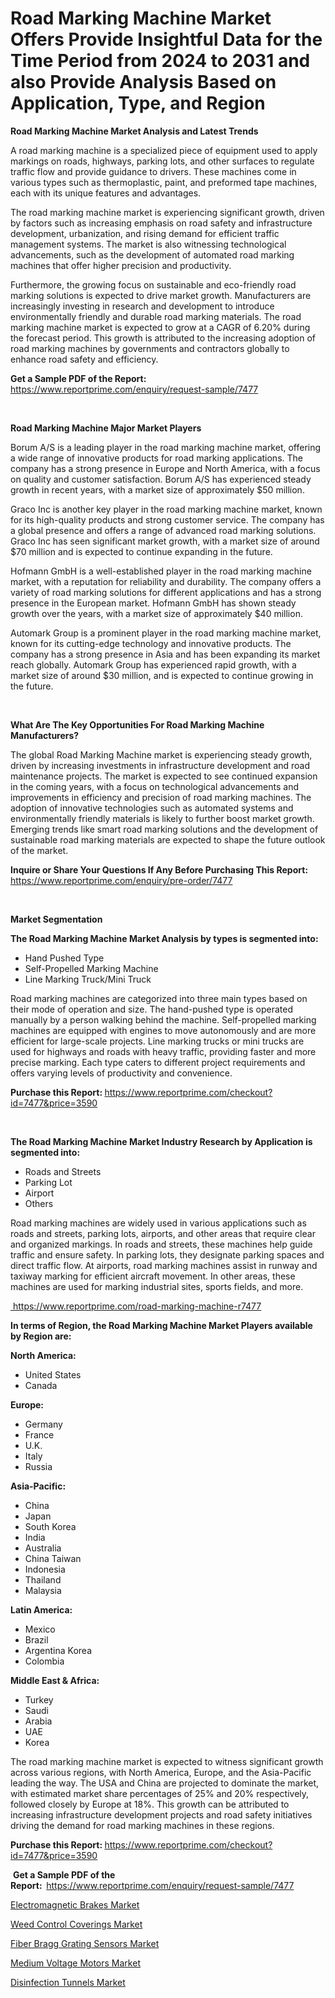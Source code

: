 <p><h1>Road Marking Machine Market Offers Provide Insightful Data for the Time Period from 2024 to 2031 and also Provide Analysis Based on Application, Type, and Region</h1></p><p><strong>Road Marking Machine Market Analysis and Latest Trends</strong></p>
<p><p>A road marking machine is a specialized piece of equipment used to apply markings on roads, highways, parking lots, and other surfaces to regulate traffic flow and provide guidance to drivers. These machines come in various types such as thermoplastic, paint, and preformed tape machines, each with its unique features and advantages.</p><p>The road marking machine market is experiencing significant growth, driven by factors such as increasing emphasis on road safety and infrastructure development, urbanization, and rising demand for efficient traffic management systems. The market is also witnessing technological advancements, such as the development of automated road marking machines that offer higher precision and productivity.</p><p>Furthermore, the growing focus on sustainable and eco-friendly road marking solutions is expected to drive market growth. Manufacturers are increasingly investing in research and development to introduce environmentally friendly and durable road marking materials. The road marking machine market is expected to grow at a CAGR of 6.20% during the forecast period. This growth is attributed to the increasing adoption of road marking machines by governments and contractors globally to enhance road safety and efficiency.</p></p>
<p><strong>Get a Sample PDF of the Report:&nbsp;</strong> <a href="https://www.reportprime.com/enquiry/request-sample/7477">https://www.reportprime.com/enquiry/request-sample/7477</a></p>
<p>&nbsp;</p>
<p><strong>Road Marking Machine Major Market Players</strong></p>
<p><p>Borum A/S is a leading player in the road marking machine market, offering a wide range of innovative products for road marking applications. The company has a strong presence in Europe and North America, with a focus on quality and customer satisfaction. Borum A/S has experienced steady growth in recent years, with a market size of approximately $50 million.</p><p>Graco Inc is another key player in the road marking machine market, known for its high-quality products and strong customer service. The company has a global presence and offers a range of advanced road marking solutions. Graco Inc has seen significant market growth, with a market size of around $70 million and is expected to continue expanding in the future.</p><p>Hofmann GmbH is a well-established player in the road marking machine market, with a reputation for reliability and durability. The company offers a variety of road marking solutions for different applications and has a strong presence in the European market. Hofmann GmbH has shown steady growth over the years, with a market size of approximately $40 million.</p><p>Automark Group is a prominent player in the road marking machine market, known for its cutting-edge technology and innovative products. The company has a strong presence in Asia and has been expanding its market reach globally. Automark Group has experienced rapid growth, with a market size of around $30 million, and is expected to continue growing in the future.</p></p>
<p>&nbsp;</p>
<p><strong>What Are The Key Opportunities For Road Marking Machine Manufacturers?</strong></p>
<p><p>The global Road Marking Machine market is experiencing steady growth, driven by increasing investments in infrastructure development and road maintenance projects. The market is expected to see continued expansion in the coming years, with a focus on technological advancements and improvements in efficiency and precision of road marking machines. The adoption of innovative technologies such as automated systems and environmentally friendly materials is likely to further boost market growth. Emerging trends like smart road marking solutions and the development of sustainable road marking materials are expected to shape the future outlook of the market.</p></p>
<p><strong>Inquire or Share Your Questions If Any Before Purchasing This Report:</strong> <a href="https://www.reportprime.com/enquiry/pre-order/7477">https://www.reportprime.com/enquiry/pre-order/7477</a></p>
<p>&nbsp;</p>
<p><strong>Market Segmentation</strong></p>
<p><strong>The Road Marking Machine Market Analysis by types is segmented into:</strong></p>
<p><ul><li>Hand Pushed Type</li><li>Self-Propelled Marking Machine</li><li>Line Marking Truck/Mini Truck</li></ul></p>
<p><p>Road marking machines are categorized into three main types based on their mode of operation and size. The hand-pushed type is operated manually by a person walking behind the machine. Self-propelled marking machines are equipped with engines to move autonomously and are more efficient for large-scale projects. Line marking trucks or mini trucks are used for highways and roads with heavy traffic, providing faster and more precise marking. Each type caters to different project requirements and offers varying levels of productivity and convenience.</p></p>
<p><strong>Purchase this Report:&nbsp;</strong><a href="https://www.reportprime.com/checkout?id=7477&price=3590">https://www.reportprime.com/checkout?id=7477&price=3590</a></p>
<p>&nbsp;</p>
<p><strong>The Road Marking Machine Market Industry Research by Application is segmented into:</strong></p>
<p><ul><li>Roads and Streets</li><li>Parking Lot</li><li>Airport</li><li>Others</li></ul></p>
<p><p>Road marking machines are widely used in various applications such as roads and streets, parking lots, airports, and other areas that require clear and organized markings. In roads and streets, these machines help guide traffic and ensure safety. In parking lots, they designate parking spaces and direct traffic flow. At airports, road marking machines assist in runway and taxiway marking for efficient aircraft movement. In other areas, these machines are used for marking industrial sites, sports fields, and more.</p></p>
<p><a href="https://www.reportprime.com/road-marking-machine-r7477">&nbsp;https://www.reportprime.com/road-marking-machine-r7477</a></p>
<p><strong>In terms of Region, the Road Marking Machine Market Players available by Region are:</strong></p>
<p>
    <p> <strong> North America: </strong>
        <ul>
            <li>United States</li>
            <li>Canada</li>
        </ul>
        </p> 
    <p> <strong> Europe: </strong>
        <ul>
            <li>Germany</li>
            <li>France</li>
            <li>U.K.</li>
            <li>Italy</li>
            <li>Russia</li>
        </ul>
        </p> 
    <p> <strong> Asia-Pacific: </strong>
        <ul>
            <li>China</li>
            <li>Japan</li>
            <li>South Korea</li>
            <li>India</li>
            <li>Australia</li>
            <li>China Taiwan</li>
            <li>Indonesia</li>
            <li>Thailand</li>
            <li>Malaysia</li>
        </ul>
        </p> 
    <p> <strong> Latin America: </strong>
        <ul>
            <li>Mexico</li>
            <li>Brazil</li>
            <li>Argentina Korea</li>
            <li>Colombia</li>
        </ul>
        </p> 
    <p> <strong> Middle East & Africa: </strong>
        <ul>
            <li>Turkey</li>
            <li>Saudi</li>
            <li>Arabia</li>
            <li>UAE</li>
            <li>Korea</li>
        </ul>
    </p>
    </p>
<p><p>The road marking machine market is expected to witness significant growth across various regions, with North America, Europe, and the Asia-Pacific leading the way. The USA and China are projected to dominate the market, with estimated market share percentages of 25% and 20% respectively, followed closely by Europe at 18%. This growth can be attributed to increasing infrastructure development projects and road safety initiatives driving the demand for road marking machines in these regions.</p></p>
<p><strong>Purchase this Report: </strong><a href="https://www.reportprime.com/checkout?id=7477&price=3590">https://www.reportprime.com/checkout?id=7477&price=3590</a></p>
<p>&nbsp;<strong>Get a Sample PDF of the Report:&nbsp;&nbsp;</strong><a href="https://www.reportprime.com/enquiry/request-sample/7477">https://www.reportprime.com/enquiry/request-sample/7477</a></p>
<p><strong></strong></p>
<p><p><a href="https://github.com/carolinehamilton5656/Market-Research-Report-List-1/blob/main/electromagnetic-brakes-market.md">Electromagnetic Brakes Market</a></p><p><a href="https://issuu.com/reportprime-2/docs/weed-control-coverings-market-size-_d6293e70ce28f4">Weed Control Coverings Market</a></p><p><a href="https://github.com/adriannay56456/Market-Research-Report-List-1/blob/main/fiber-bragg-grating-sensors-market.md">Fiber Bragg Grating Sensors Market</a></p><p><a href="https://github.com/edaunhshhs/Market-Research-Report-List-1/blob/main/medium-voltage-motors-market.md">Medium Voltage Motors Market</a></p><p><a href="https://github.com/cobainhalbaru1/Market-Research-Report-List-1/blob/main/disinfection-tunnels-market.md">Disinfection Tunnels Market</a></p></p>